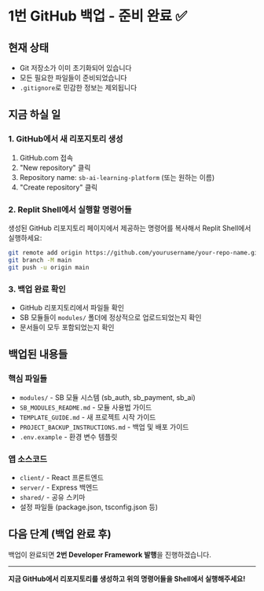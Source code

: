 # 1번 GitHub 백업 - 준비 완료 ✅

## 현재 상태
- Git 저장소가 이미 초기화되어 있습니다
- 모든 필요한 파일들이 준비되었습니다
- `.gitignore`로 민감한 정보는 제외됩니다

## 지금 하실 일

### 1. GitHub에서 새 리포지토리 생성
1. GitHub.com 접속
2. "New repository" 클릭
3. Repository name: `sb-ai-learning-platform` (또는 원하는 이름)
4. "Create repository" 클릭

### 2. Replit Shell에서 실행할 명령어들
생성된 GitHub 리포지토리 페이지에서 제공하는 명령어를 복사해서 Replit Shell에서 실행하세요:

```bash
git remote add origin https://github.com/yourusername/your-repo-name.git
git branch -M main
git push -u origin main
```

### 3. 백업 완료 확인
- GitHub 리포지토리에서 파일들 확인
- SB 모듈들이 `modules/` 폴더에 정상적으로 업로드되었는지 확인
- 문서들이 모두 포함되었는지 확인

## 백업된 내용들

### 핵심 파일들
- `modules/` - SB 모듈 시스템 (sb_auth, sb_payment, sb_ai)
- `SB_MODULES_README.md` - 모듈 사용법 가이드
- `TEMPLATE_GUIDE.md` - 새 프로젝트 시작 가이드
- `PROJECT_BACKUP_INSTRUCTIONS.md` - 백업 및 배포 가이드
- `.env.example` - 환경 변수 템플릿

### 앱 소스코드
- `client/` - React 프론트엔드
- `server/` - Express 백엔드  
- `shared/` - 공유 스키마
- 설정 파일들 (package.json, tsconfig.json 등)

## 다음 단계 (백업 완료 후)
백업이 완료되면 **2번 Developer Framework 발행**을 진행하겠습니다.

---
**지금 GitHub에서 리포지토리를 생성하고 위의 명령어들을 Shell에서 실행해주세요!**